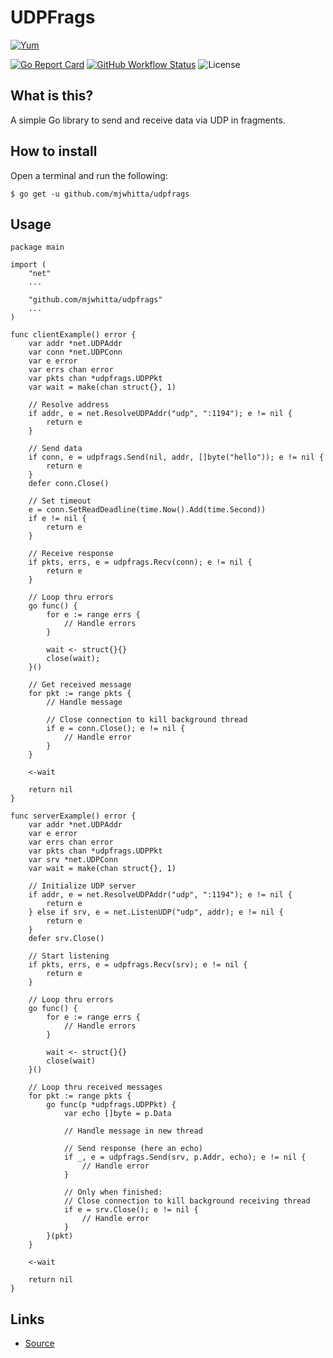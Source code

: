 # UDPFrags

[![Yum](https://img.shields.io/badge/-Buy%20me%20a%20cookie-blue?labelColor=grey&logo=cookiecutter&style=for-the-badge)](https://www.buymeacoffee.com/mjwhitta)

[![Go Report Card](https://goreportcard.com/badge/github.com/mjwhitta/udpfrags?style=for-the-badge)](https://goreportcard.com/report/github.com/mjwhitta/udpfrags)
[![GitHub Workflow Status](https://img.shields.io/github/actions/workflow/status/mjwhitta/udpfrags/ci.yaml?style=for-the-badge)](https://github.com/mjwhitta/udpfrags/actions)
![License](https://img.shields.io/github/license/mjwhitta/udpfrags?style=for-the-badge)

## What is this?

A simple Go library to send and receive data via UDP in fragments.

## How to install

Open a terminal and run the following:

```
$ go get -u github.com/mjwhitta/udpfrags
```

## Usage

```
package main

import (
    "net"
    ...

    "github.com/mjwhitta/udpfrags"
    ...
)

func clientExample() error {
    var addr *net.UDPAddr
    var conn *net.UDPConn
    var e error
    var errs chan error
    var pkts chan *udpfrags.UDPPkt
    var wait = make(chan struct{}, 1)

    // Resolve address
    if addr, e = net.ResolveUDPAddr("udp", ":1194"); e != nil {
        return e
    }

    // Send data
    if conn, e = udpfrags.Send(nil, addr, []byte("hello")); e != nil {
        return e
    }
    defer conn.Close()

    // Set timeout
    e = conn.SetReadDeadline(time.Now().Add(time.Second))
    if e != nil {
        return e
    }

    // Receive response
    if pkts, errs, e = udpfrags.Recv(conn); e != nil {
        return e
    }

    // Loop thru errors
    go func() {
        for e := range errs {
            // Handle errors
        }

        wait <- struct{}{}
        close(wait);
    }()

    // Get received message
    for pkt := range pkts {
        // Handle message

        // Close connection to kill background thread
        if e = conn.Close(); e != nil {
            // Handle error
        }
    }

    <-wait

    return nil
}

func serverExample() error {
    var addr *net.UDPAddr
    var e error
    var errs chan error
    var pkts chan *udpfrags.UDPPkt
    var srv *net.UDPConn
    var wait = make(chan struct{}, 1)

    // Initialize UDP server
    if addr, e = net.ResolveUDPAddr("udp", ":1194"); e != nil {
        return e
    } else if srv, e = net.ListenUDP("udp", addr); e != nil {
        return e
    }
    defer srv.Close()

    // Start listening
    if pkts, errs, e = udpfrags.Recv(srv); e != nil {
        return e
    }

    // Loop thru errors
    go func() {
        for e := range errs {
            // Handle errors
        }

        wait <- struct{}{}
        close(wait)
    }()

    // Loop thru received messages
    for pkt := range pkts {
        go func(p *udpfrags.UDPPkt) {
            var echo []byte = p.Data

            // Handle message in new thread

            // Send response (here an echo)
            if _, e = udpfrags.Send(srv, p.Addr, echo); e != nil {
                // Handle error
            }

            // Only when finished:
            // Close connection to kill background receiving thread
            if e = srv.Close(); e != nil {
                // Handle error
            }
        }(pkt)
    }

    <-wait

    return nil
}
```

## Links

- [Source](https://github.com/mjwhitta/udpfrags)
